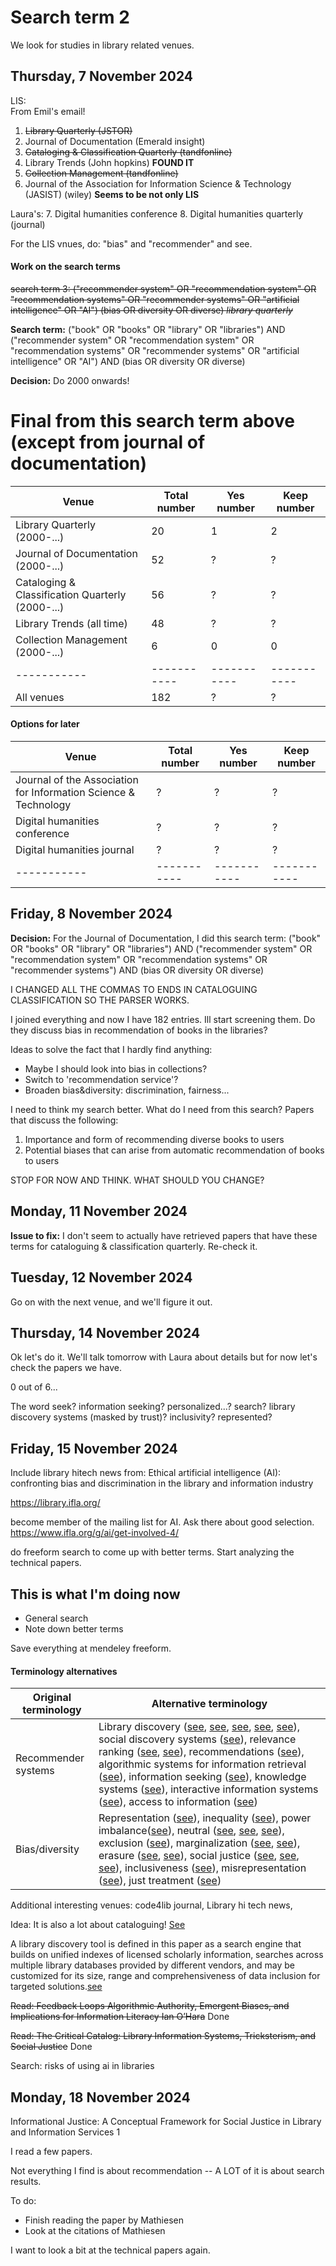 # Search term 2

We look for studies in library related venues.



## Thursday, 7 November 2024


LIS:\
From Emil's email!
1. <del>​Library Quarterly (JSTOR)
2. Journal of Documentation (Emerald insight)
3. <del>​Cataloging & Classification Quarterly (tandfonline)
4. Library Trends (John hopkins) **FOUND IT**
5. <del>​Collection Management (tandfonline)
6. Journal of the Association for Information Science & Technology (JASIST) (wiley) **Seems to be not only LIS**

Laura's:
7. Digital humanities conference
8. Digital humanities quarterly (journal)


For the LIS vnues, do: "bias" and "recommender" and see. 

#### Work on the search terms


<del>search term 3: ("recommender system" OR "recommendation system" OR "recommendation systems" OR "recommender systems" OR "artificial intelligence" OR "AI") (bias OR diversity OR diverse) *library quarterly*

**Search term:** ("book" OR "books" OR "library" OR "libraries") AND ("recommender system" OR "recommendation system" OR "recommendation systems" OR "recommender systems" OR "artificial intelligence" OR "AI") AND (bias OR diversity OR diverse)


**Decision:** Do 2000 onwards!



# Final from this search term above (except from journal of documentation)

| Venue       | Total number| Yes number  | Keep number |
| ----------- | ----------- | ----------- | ----------- |
| Library Quarterly (2000-...)      | 20         | 1          | 2|
| Journal of Documentation (2000-...) | 52        | ?      | ?       |
| ​Cataloging & Classification Quarterly (2000-...)   |  56        | ?     | ?       |
| Library Trends (all time)  | 48       | ?      |    ?   |
| ​Collection Management (2000-...)  | 6        | 0      |    0   |
| ----------- | ----------- | ----------- | ----------- |
| All venues | 182 | ?  | ? |



#### Options for later
| Venue       | Total number| Yes number  | Keep number |
| ----------- | ----------- | ----------- | ----------- |
| Journal of the Association for Information Science & Technology   | ?        | ?      |    ?  |
| Digital humanities conference   | ?        | ?      |    ?   |
| Digital humanities journal   | ?        | ?      |    ?   |
| ----------- | ----------- | ----------- | ----------- |




## Friday, 8 November 2024

**Decision:** For the Journal of Documentation, I did this search term: ("book" OR "books" OR "library" OR "libraries") AND ("recommender system" OR "recommendation system" OR "recommendation systems" OR "recommender systems") AND (bias OR diversity OR diverse)

I CHANGED ALL THE COMMAS TO ENDS IN CATALOGUING CLASSIFICATION SO THE PARSER WORKS.

I joined everything and now I have 182 entries. Ill start screening them. Do they discuss bias in recommendation of books in the libraries?

Ideas to solve the fact that I hardly find anything:
- Maybe I should look into bias in collections?
- Switch to 'recommendation service'?
- Broaden bias&diversity: discrimination, fairness...


I need to think my search better. What do I need from this search? Papers that discuss the following:
1. Importance and form of recommending diverse books to users
2. Potential biases that can arise from automatic recommendation of books to users

STOP FOR NOW AND THINK. WHAT SHOULD YOU CHANGE?


## Monday, 11 November 2024

**Issue to fix:** I don't seem to actually have retrieved papers that have these terms for cataloguing & classification quarterly. Re-check it.


## Tuesday, 12 November 2024

Go on with the next venue, and we'll figure it out.

## Thursday, 14 November 2024
Ok let's do it. We'll talk tomorrow with Laura about details but for now let's check the papers we have.

0 out of 6...


The word seek? information seeking? personalized...? search? library discovery systems (masked by trust)?
inclusivity? represented? 

## Friday, 15 November 2024

Include library hitech news from: Ethical artificial intelligence (AI): confronting bias and discrimination in the library and information industry

https://library.ifla.org/

become member of the mailing list for AI. Ask there about good selection. https://www.ifla.org/g/ai/get-involved-4/


do freeform search to come up with better terms. Start analyzing the technical papers.




## This is what I'm doing now
- General search
- Note down better terms

Save everything at mendeley freeform.

#### Terminology alternatives
| Original terminology       | Alternative terminology |
| ----------- | ----------- |
| Recommender systems   | Library discovery ([see](https://scholarworks.gvsu.edu/library_books/30/), [see](https://muse.jhu.edu/pub/1/article/549202/pdf), [see](https://dspace.mit.edu/bitstream/handle/1721.1/107929/feminism%20and%20future%20library%20discovery.pdf?sequence=1&isAllowed=y), [see](https://tefkos.comminfo.rutgers.edu/Courses/e553/Articles/Articles%20Sp15/NISO%20report%20future_library_resource_discovery%202015.pdf), [see](https://dl.acm.org/doi/pdf/10.1145/3313831.3376307)), social discovery systems ([see](https://muse.jhu.edu/pub/1/article/485529/pdf)), relevance ranking ([see](https://tefkos.comminfo.rutgers.edu/Courses/e553/Articles/Articles%20Sp15/NISO%20report%20future_library_resource_discovery%202015.pdf), [see](https://dl.acm.org/doi/pdf/10.1145/3313831.3376307)), recommendations ([see](https://digitalcommons.unl.edu/cgi/viewcontent.cgi?article=6909&context=libphilprac)),  algorithmic systems for information retrieval ([see](https://palrap.org/ojs/palrap/article/view/231)), information seeking ([see](https://palrap.org/ojs/palrap/article/view/231)), knowledge systems ([see](https://dl.acm.org/doi/pdf/10.1145/3313831.3376307)), interactive information systems ([see](https://dl.acm.org/doi/pdf/10.1145/3313831.3376307)), access to information ([see](https://papers.ssrn.com/sol3/papers.cfm?abstract_id=2937417))|
| Bias/diversity   | Representation ([see](https://link.springer.com/book/10.1007/978-94-017-3435-6)), inequality ([see](https://dspace.mit.edu/bitstream/handle/1721.1/107929/feminism%20and%20future%20library%20discovery.pdf?sequence=1&isAllowed=y)), power imbalance([see](https://dspace.mit.edu/bitstream/handle/1721.1/107929/feminism%20and%20future%20library%20discovery.pdf?sequence=1&isAllowed=y)), neutral ([see](https://dspace.mit.edu/bitstream/handle/1721.1/107929/feminism%20and%20future%20library%20discovery.pdf?sequence=1&isAllowed=y), [see](https://tefkos.comminfo.rutgers.edu/Courses/e553/Articles/Articles%20Sp15/NISO%20report%20future_library_resource_discovery%202015.pdf), [see](https://dl.acm.org/doi/pdf/10.1145/3313831.3376307)), exclusion ([see](https://dspace.mit.edu/bitstream/handle/1721.1/107929/feminism%20and%20future%20library%20discovery.pdf?sequence=1&isAllowed=y)), marginalization ([see](https://dspace.mit.edu/bitstream/handle/1721.1/107929/feminism%20and%20future%20library%20discovery.pdf?sequence=1&isAllowed=y), [see](https://dl.acm.org/doi/pdf/10.1145/3313831.3376307)), erasure ([see](https://dspace.mit.edu/bitstream/handle/1721.1/107929/feminism%20and%20future%20library%20discovery.pdf?sequence=1&isAllowed=y), [see](https://dl.acm.org/doi/pdf/10.1145/3313831.3376307)), social justice ([see](https://muse.jhu.edu/pub/1/article/549202/pdf), [see](https://dl.acm.org/doi/pdf/10.1145/3313831.3376307), [see](https://papers.ssrn.com/sol3/papers.cfm?abstract_id=2937417)), inclusiveness ([see](https://www.jstor.org/stable/pdf/10.5749/j.ctt1pwt6wq.40.pdf?acceptTC=true&coverpage=false&addFooter=false)), misrepresentation ([see](https://palrap.org/ojs/palrap/article/view/231)), just treatment ([see](https://papers.ssrn.com/sol3/papers.cfm?abstract_id=2937417))| 



Additional interesting venues: code4lib journal, Library hi tech news, 

Idea: It is also a lot about cataloguing! [See](https://oaktrust.library.tamu.edu/items/f3c5994d-f7d7-4682-9ed1-9eefcee05154)


A library discovery tool is defined in this paper as a search engine that builds on unified indexes of licensed scholarly information, searches across multiple library databases provided by different vendors, and may be customized for its size, range and comprehensiveness of data inclusion for targeted solutions.[see](https://www.scirp.org/journal/paperinformation?paperid=60590)



~~Read: Feedback Loops
Algorithmic Authority, Emergent Biases, and Implications for Information
Literacy
Ian O’Hara~~ Done

~~Read: The Critical Catalog: Library Information Systems,
Tricksterism, and Social Justice~~ Done

Search: risks of using ai in libraries

## Monday, 18 November 2024

Informational Justice: A Conceptual Framework for Social Justice in Library and
Information Services 1


I read a few papers. 

Not everything I find is about recommendation --  A LOT of it is about search results.

To do:
- Finish reading the paper by Mathiesen
- Look at the citations of Mathiesen 

I want to look a bit at the technical papers again.